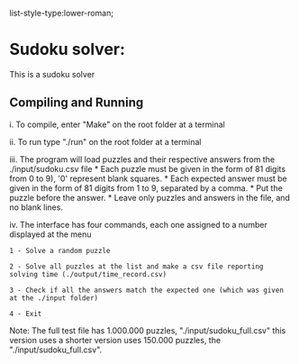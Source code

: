 list-style-type:lower-roman;

# Sudoku solver:
This is a sudoku solver

## Compiling and Running
i. To compile, enter "Make" on the root folder at a terminal

ii. To run type "./run" on the root folder at a terminal

iii. The program will load puzzles and their respective answers from the ./input/sudoku.csv file
	* Each puzzle must be given in the form of 81 digits from 0 to 9), '0' represent blank squares.
	* Each expected answer must be given in the form of 81 digits from 1 to 9, separated by a comma.
	* Put the puzzle before the answer.
	* Leave only puzzles and answers in the file, and no blank lines.

iv. The interface has four commands, each one assigned to a number displayed at the menu

	1 - Solve a random puzzle

	2 - Solve all puzzles at the list and make a csv file reporting solving time (./output/time_record.csv)

	3 - Check if all the answers match the expected one (which was given at the ./input folder)

	4 - Exit


Note: The full test file has 1.000.000 puzzles, "./input/sudoku_full.csv" this version uses a shorter version uses 150.000 puzzles, the "./input/sudoku_full.csv".
